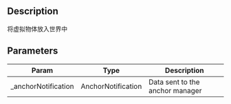 ## Description

将虚拟物体放入世界中


## Parameters

| Param                | Type               | Description                     |
| -------------------- | ------------------ | ------------------------------- |
| \_anchorNotification | AnchorNotification | Data sent to the anchor manager |
